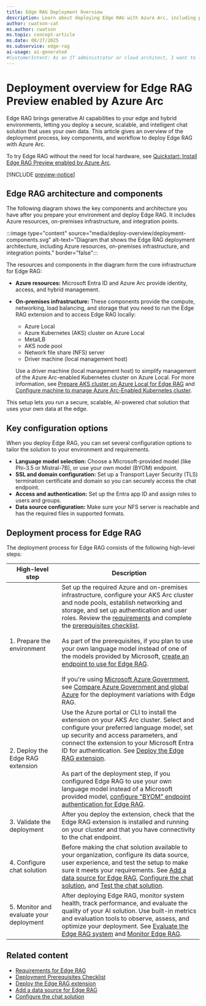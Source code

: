 ```yaml
---
title: Edge RAG Deployment Overview
description: Learn about deploying Edge RAG with Azure Arc, including prerequisites, configuration options, and steps for secure, scalable AI at the edge.
author: cwatson-cat
ms.author: cwatson
ms.topic: concept-article
ms.date: 08/27/2025
ms.subservice: edge-rag
ai-usage: ai-generated
#CustomerIntent: As an IT administrator or cloud architect, I want to learn about deploying and configuring Edge RAG with Azure Arc so that I can enable a secure, scalable AI-powered chat solution using my organization's data at the edge.
---
```


# Deployment overview for Edge RAG Preview enabled by Azure Arc

Edge RAG brings generative AI capabilities to your edge and hybrid environments, letting you deploy a secure, scalable, and intelligent chat solution that uses your own data. This article gives an overview of the deployment process, key components, and workflow to deploy Edge RAG with Azure Arc.

To try Edge RAG without the need for local hardware, see [Quickstart: Install Edge RAG Preview enabled by Azure Arc](quickstart-edge-rag.md).

[!INCLUDE [preview-notice](includes/preview-notice.md)]

## Edge RAG architecture and components

The following diagram shows the key components and architecture you have after you prepare your environment and deploy Edge RAG. It includes Azure resources, on-premises infrastructure, and integration points.

<!-- Art Library Source# ConceptArt-0-000-95 -->
:::image type="content" source="media/deploy-overview/deployment-components.svg" alt-text="Diagram that shows the Edge RAG deployment architecture, including Azure resources, on-premises infrastructure, and integration points." border="false":::

The resources and components in the diagram form the core infrastructure for Edge RAG:

- **Azure resources:**
  Microsoft Entra ID and Azure Arc provide identity, access, and hybrid management.

- **On-premises infrastructure:**
  These components provide the compute, networking, load balancing, and storage that you need to run the Edge RAG extension and to access Edge RAG locally:

  - Azure Local
  - Azure Kubernetes (AKS) cluster on Azure Local
  - MetalLB
  - AKS node pool
  - Network file share (NFS) server
  - Driver machine (local management host)

  Use a driver machine (local management host) to simplify management of the Azure Arc-enabled Kubernetes cluster on Azure Local. For more information, see  [Prepare AKS cluster on Azure Local for Edge RAG](prepare-aks-cluster.md) and [Configure machine to manage Azure Arc-Enabled Kubernetes cluster](configure-driver-machine.md).

This setup lets you run a secure, scalable, AI-powered chat solution that uses your own data at the edge.

## Key configuration options

When you deploy Edge RAG, you can set several configuration options to tailor the solution to your environment and requirements.

- **Language model selection:** Choose a Microsoft-provided model (like Phi-3.5 or Mistral-7B), or use your own model (BYOM) endpoint.
- **SSL and domain configuration:** Set up a Transport Layer Security (TLS) termination certificate and domain so you can securely access the chat endpoint.
- **Access and authentication:** Set up the Entra app ID and assign roles to users and groups.
- **Data source configuration:** Make sure your NFS server is reachable and has the required files in supported formats.

## Deployment process for Edge RAG

The deployment process for Edge RAG consists of the following high-level steps:

| High-level step  | Description |
|-----------------|-----------------------------------------------------------|
| 1. Prepare the environment               | Set up the required Azure and on-premises infrastructure, configure your AKS Arc cluster and node pools, establish networking and storage, and set up authentication and user roles. Review the [requirements](requirements.md) and complete the [prerequisites checklist](complete-prerequisites.md). <br><br>As part of the prerequisites, if you plan to use your own language model instead of one of the models provided by Microsoft,  [create an endpoint to use for Edge RAG](prepare-model-endpoint.md). <br><br>If you're using [Microsoft Azure Government](/azure/azure-government/documentation-government-welcome), see [Compare Azure Government and global Azure](/azure/azure-government/compare-azure-government-global-azure#edge-rag-preview-enabled-by-azure-arc) for the deployment variations with Edge RAG. |
| 2. Deploy the Edge RAG extension         | Use the Azure portal or CLI to install the extension on your AKS Arc cluster. Select and configure your preferred language model, set up security and access parameters, and connect the extension to your Microsoft Entra ID for authentication. See [Deploy the Edge RAG extension](deploy.md). <br><br>As part of the deployment step, if you configured Edge RAG to use your own language model instead of a Microsoft provided model, [configure "BYOM" endpoint authentication for Edge RAG](configure-endpoint-authentication.md).|
| 3. Validate the deployment               | After you deploy the extension, check that the Edge RAG extension is installed and running on your cluster and that you have connectivity to the chat endpoint.                                                                |
| 4. Configure chat solution               | Before making the chat solution available to your organization, configure its data source, user experience, and test the setup to make sure it meets your requirements. See [Add a data source for Edge RAG](add-data-source.md), [Configure the chat solution](build-chat-solution-overview.md), and [Test the chat solution](test-end-user-app.md). |
| 5. Monitor and evaluate your deployment  | After deploying Edge RAG, monitor system health, track performance, and evaluate the quality of your AI solution. Use built-in metrics and evaluation tools to observe, assess, and optimize your deployment. See [Evaluate the Edge RAG system](evaluate-solution.md) and [Monitor Edge RAG](observability.md). |

## Related content

- [Requirements for Edge RAG](requirements.md)
- [Deployment Prerequisites Checklist](complete-prerequisites.md)
- [Deploy the Edge RAG extension](deploy.md)
- [Add a data source for Edge RAG](add-data-source.md)
- [Configure the chat solution](build-chat-solution-overview.md)